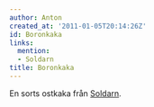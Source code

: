 ```yaml
---
author: Anton
created_at: '2011-01-05T20:14:26Z'
id: Boronkaka
links:
  mention:
  - Soldarn
title: Boronkaka
---
```


En sorts ostkaka från [Soldarn].

  [Soldarn]: Soldarn
